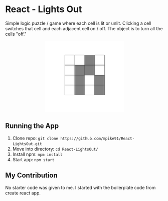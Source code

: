 # React - Lights Out
Simple logic puzzle / game where each cell is lit or unlit. Clicking a cell switches that cell and each adjacent cell on / off. The object is to turn all the cells "off."

<p align="center">
  <img width="50%" src="lights.png" alt="Image of app">
</p>

## Running the App
1) Clone repo: `git clone https://github.com/mpike91/React-LightsOut.git`
2) Move into directory: `cd React-LightsOut/`
3) Install npm: `npm install`
4) Start app: `npm start`

## My Contribution
No starter code was given to me. I started with the boilerplate code from create react app.